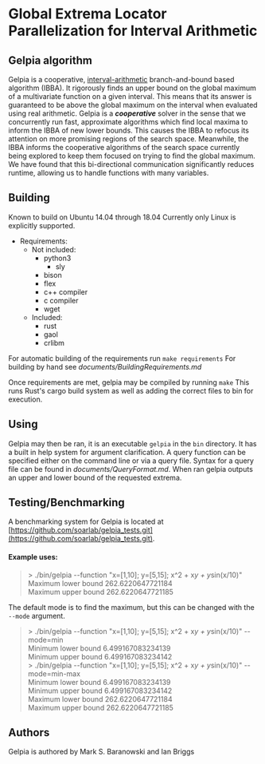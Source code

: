 # Global Extrema Locator Parallelization for Interval Arithmetic

## Gelpia algorithm
Gelpia is a cooperative,
[interval-arithmetic](https://en.wikipedia.org/wiki/Interval_arithmetic)
branch-and-bound based algorithm (IBBA).
It rigorously finds an upper bound on the global maximum of a multivariate
function on a given interval.
This means that its answer is guaranteed to be above the global maximum on the
interval when evaluated using real arithmetic.
Gelpia is a ***cooperative*** solver in the sense that we concurrently run fast,
approximate algorithms which find local maxima to inform the IBBA of new lower
bounds.
This causes the IBBA to refocus its attention on more promising regions of the
search space.
Meanwhile, the IBBA informs the cooperative algorithms of the search space
currently being explored to keep them focused on trying to find the global
maximum.
We have found that this bi-directional communication significantly reduces
runtime, allowing us to handle functions with many variables.


## Building
Known to build on Ubuntu 14.04 through 18.04
Currently only Linux is explicitly supported.

* Requirements:
	* Not included:
		* python3
			* sly
		* bison
		* flex
		* c++ compiler
		* c compiler
		* wget
	* Included:
		* rust
		* gaol
		* crlibm

For automatic building of the requirements run `make requirements`
For building by hand see _documents/BuildingRequirements.md_

Once requirements are met, gelpia may be compiled by running `make`
This runs Rust's cargo build system as well as adding the correct files to bin
for execution.


## Using
Gelpia may then be ran, it is an executable `gelpia` in the `bin` directory.
It has a built in help system for argument clarification.
A query function can be specified either on the command line or via a query file.
Syntax for a query file can be found in _documents/QueryFormat.md_.
When ran gelpia outputs an upper and lower bound of the requested extrema.



## Testing/Benchmarking
A benchmarking system for Gelpia is located at
[https://github.com/soarlab/gelpia_tests.git](https://github.com/soarlab/gelpia_tests.git).


#### Example uses:

> \> ./bin/gelpia --function "x=[1,10]; y=[5,15]; x^2 + x*y + y*sin(x/10)" \
> Maximum lower bound 262.6220647721184 \
> Maximum upper bound 262.6220647721185

The default mode is to find the maximum, but this can be changed with the
`--mode` argument.

> \> ./bin/gelpia --function "x=[1,10]; y=[5,15]; x^2 + x*y + y*sin(x/10)" --mode=min \
> Minimum lower bound 6.499167083234139 \
> Minimum upper bound 6.499167083234142 \
> \> ./bin/gelpia --function "x=[1,10]; y=[5,15]; x^2 + x*y + y*sin(x/10)" --mode=min-max \
> Minimum lower bound 6.499167083234139 \
> Minimum upper bound 6.499167083234142 \
> Maximum lower bound 262.6220647721184 \
> Maximum upper bound 262.6220647721185


## Authors
Gelpia is authored by Mark S. Baranowski and Ian Briggs
